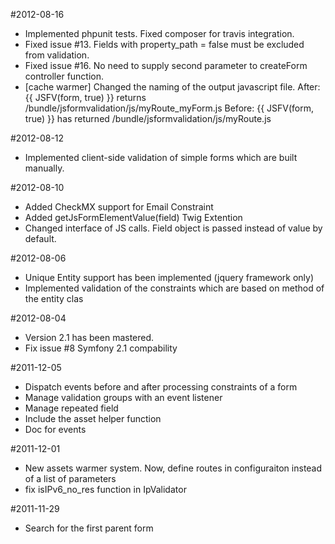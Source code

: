 #2012-08-16
- Implemented phpunit tests. Fixed composer for travis integration.
- Fixed issue #13. Fields with property_path = false must be excluded from validation.
- Fixed issue #16. No need to supply second parameter to createForm controller function.
- [cache warmer] Changed the naming of the output javascript file.
	After:
		{{ JSFV(form, true) }} returns  /bundle/jsformvalidation/js/myRoute_myForm.js
	Before:
		{{ JSFV(form, true) }} has returned  /bundle/jsformvalidation/js/myRoute.js

#2012-08-12
- Implemented client-side validation of simple forms which are built manually.

#2012-08-10
- Added CheckMX support for Email Constraint
- Added getJsFormElementValue(field) Twig Extention
- Changed interface of JS calls. Field object is passed instead of value by default.

#2012-08-06
- Unique Entity support has been implemented (jquery framework only)
- Implemented validation of the constraints which are based on method of the entity clas

#2012-08-04
- Version 2.1 has been mastered.
- Fix issue #8 Symfony 2.1 compability

#2011-12-05
- Dispatch events before and after processing constraints of a form
- Manage validation groups with an event listener
- Manage repeated field
- Include the asset helper function
- Doc for events

#2011-12-01
- New assets warmer system. Now, define routes in configuraiton instead of a list of parameters
- fix isIPv6_no_res function in IpValidator

#2011-11-29
- Search for the first parent form